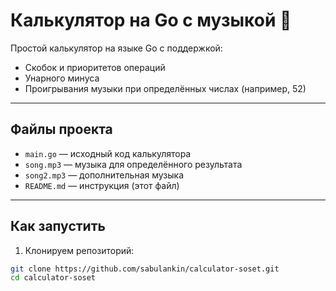 # Калькулятор на Go с музыкой 🎵

Простой калькулятор на языке Go с поддержкой:
- Скобок и приоритетов операций
- Унарного минуса
- Проигрывания музыки при определённых числах (например, 52)

---

## Файлы проекта

- `main.go` — исходный код калькулятора  
- `song.mp3` — музыка для определённого результата  
- `song2.mp3` — дополнительная музыка  
- `README.md` — инструкция (этот файл)  

---

## Как запустить

1. Клонируем репозиторий:
```bash
git clone https://github.com/sabulankin/calculator-soset.git
cd calculator-soset